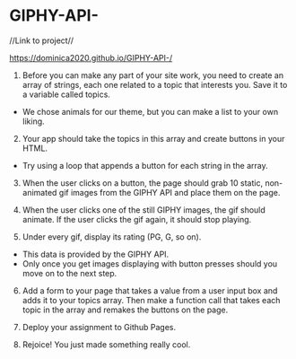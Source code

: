 # GIPHY-API-

//Link to project//

https://dominica2020.github.io/GIPHY-API-/

1. Before you can make any part of your site work, you need to create an array of strings, each one related to a topic that interests you. Save it to a variable called topics.

- We chose animals for our theme, but you can make a list to your own liking.

2. Your app should take the topics in this array and create buttons in your HTML.

- Try using a loop that appends a button for each string in the array.

3. When the user clicks on a button, the page should grab 10 static, non-animated gif images from the GIPHY API and place them on the page.

4. When the user clicks one of the still GIPHY images, the gif should animate. If the user clicks the gif again, it should stop playing.

5. Under every gif, display its rating (PG, G, so on).

- This data is provided by the GIPHY API.
- Only once you get images displaying with button presses should you move on to the next step.

6. Add a form to your page that takes a value from a user input box and adds it to your topics array. Then make a function call that takes each topic in the array and remakes the buttons on the page.

7. Deploy your assignment to Github Pages.

8. Rejoice! You just made something really cool.
